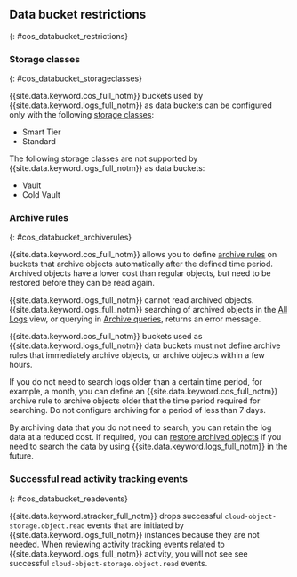 ## Data bucket restrictions
{: #cos_databucket_restrictions}



### Storage classes
{: #cos_databucket_storageclasses}

{{site.data.keyword.cos_full_notm}} buckets used by {{site.data.keyword.logs_full_notm}} as data buckets can be configured only with the following [storage classes](/docs/cloud-object-storage?topic=cloud-object-storage-classes):

* Smart Tier
* Standard

The following storage classes are not supported by {{site.data.keyword.logs_full_notm}} as data buckets:

* Vault
* Cold Vault

### Archive rules
{: #cos_databucket_archiverules}

{{site.data.keyword.cos_full_notm}} allows you to define [archive rules](/docs/cloud-object-storage?topic=cloud-object-storage-archive) on buckets that archive objects automatically after the defined time period. Archived objects have a lower cost than regular objects, but need to be restored before they can be read again.

{{site.data.keyword.logs_full_notm}} cannot read archived objects. {{site.data.keyword.logs_full_notm}} searching of archived objects in the [All Logs](/docs/cloud-logs?topic=cloud-logs-query-data#query-data-all-logs) view, or querying in [Archive queries](/docs/cloud-logs?topic=cloud-logs-query-archive-data-bucket), returns an error message.

{{site.data.keyword.cos_full_notm}} buckets used as {{site.data.keyword.logs_full_notm}} data buckets must not define archive rules that immediately archive objects, or archive objects within a few hours.

If you do not need to search logs older than a certain time period, for example, a month, you can define an {{site.data.keyword.cos_full_notm}} archive rule to archive objects older that the time period required for searching. Do not configure archiving for a period of less than 7 days.

By archiving data that you do not need to search, you can retain the log data at a reduced cost. If required, you can [restore archived objects](/docs/cloud-object-storage?topic=cloud-object-storage-archive#archive-restore-cli) if you need to search the data by using {{site.data.keyword.logs_full_notm}} in the future. 

### Successful read activity tracking events
{: #cos_databucket_readevents}

{{site.data.keyword.atracker_full_notm}} drops successful `cloud-object-storage.object.read` events that are initiated by {{site.data.keyword.logs_full_notm}} instances because they are not needed. When reviewing activity tracking events related to {{site.data.keyword.logs_full_notm}} activity, you will not see see successful `cloud-object-storage.object.read` events.
